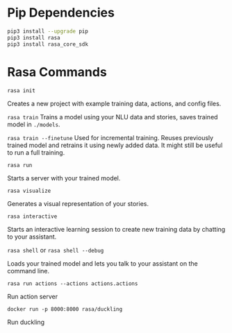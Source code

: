 # Pip Dependencies
``` bash
pip3 install --upgrade pip
pip3 install rasa
pip3 install rasa_core_sdk
```

# Rasa Commands
`rasa init`

Creates a new project with example training data, actions, and config files.

`rasa train`
Trains a model using your NLU data and stories, saves trained model in `./models`.

`rasa train --finetune`
Used for incremental training. Reuses previously trained model and retrains it using newly added data. It might still be useful to run a full training.

`rasa run`

Starts a server with your trained model.

`rasa visualize`

Generates a visual representation of your stories.

`rasa interactive`

Starts an interactive learning session to create new training data by chatting to your assistant.

`rasa shell` or `rasa shell --debug`

Loads your trained model and lets you talk to your assistant on the command line.

`rasa run actions --actions actions.actions`

Run action server

`docker run -p 8000:8000 rasa/duckling`

Run duckling